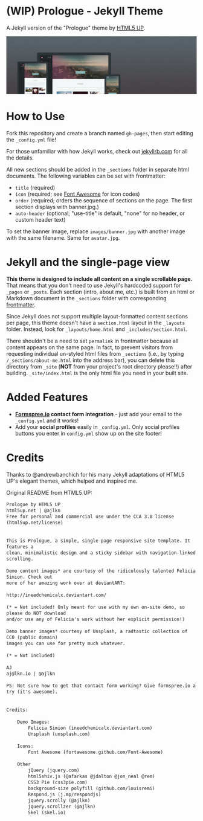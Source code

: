 # (WIP) Prologue - Jekyll Theme

A Jekyll version of the "Prologue" theme by [HTML5 UP](https://html5up.net/).

![Prologue Theme](images/screenshot.png "Prologue Theme Screenshot")

# How to Use

Fork this repository and create a branch named `gh-pages`, then start editing the `_config.yml` file!

For those unfamiliar with how Jekyll works, check out [jekyllrb.com](https://jekyllrb.com/) for all the details.

All new sections should be added in the `_sections` folder in separate html documents. The following variables can be set with frontmatter:
- `title` (required)
- `icon` (required; see [Font Awesome](http://fontawesome.io/icons/) for icon codes)
- `order` (required; orders the sequence of sections on the page. The first section displays with banner.jpg.)
- `auto-header` (optional; "use-title" is default, "none" for no header, or custom header text)

To set the banner image, replace `images/banner.jpg` with another image with the same filename. Same for `avatar.jpg`.

# Jekyll and the single-page view

**This theme is designed to include all content on a single scrollable page.** That means that you don't need to use Jekyll's hardcoded support for `_pages` or `_posts`. Each section (intro, about me, etc.) is built from an html or Markdown document in the `_sections` folder with corresponding [frontmatter](https://jekyllrb.com/docs/frontmatter/).

Since Jekyll does not support multiple layout-formatted content sections per page, this theme doesn't have a `section.html` layout in the `_layouts` folder. Instead, look for `_layouts/home.html` and `_includes/section.html`.

There shouldn't be a need to set `permalink` in frontmatter because all content appears on the same page. In fact, to prevent visitors from requesting individual un-styled html files from `_sections` (i.e., by typing `/_sections/about-me.html` into the address bar), you can delete this directory from `_site` (**NOT** from your project's root directory please!!) after building. `_site/index.html` is the only html file you need in your built site.

# Added Features

* **[Formspree.io](https://formspree.io/) contact form integration** - just add your email to the `_config.yml` and it works!
* Add your **social profiles** easily in `_config.yml`. Only social profiles buttons you enter in `config.yml` show up on the site footer!

# Credits

Thanks to @andrewbanchich for his many Jekyll adaptations of HTML5 UP's elegant themes, which helped and inspired me.

Original README from HTML5 UP:

```
Prologue by HTML5 UP
html5up.net | @ajlkn
Free for personal and commercial use under the CCA 3.0 license (html5up.net/license)


This is Prologue, a simple, single page responsive site template. It features a
clean, minimalistic design and a sticky sidebar with navigation-linked scrolling.

Demo content images* are courtesy of the ridiculously talented Felicia Simion. Check out
more of her amazing work over at deviantART:

http://ineedchemicalx.deviantart.com/

(* = Not included! Only meant for use with my own on-site demo, so please do NOT download
and/or use any of Felicia's work without her explicit permission!)

Demo banner images* courtesy of Unsplash, a radtastic collection of CC0 (public domain)
images you can use for pretty much whatever.

(* = Not included)

AJ
aj@lkn.io | @ajlkn

PS: Not sure how to get that contact form working? Give formspree.io a try (it's awesome).


Credits:

	Demo Images:
		Felicia Simion (ineedchemicalx.deviantart.com)
		Unsplash (unsplash.com)

	Icons:
		Font Awesome (fortawesome.github.com/Font-Awesome)

	Other
		jQuery (jquery.com)
		html5shiv.js (@afarkas @jdalton @jon_neal @rem)
		CSS3 Pie (css3pie.com)
		background-size polyfill (github.com/louisremi)
		Respond.js (j.mp/respondjs)
		jquery.scrolly (@ajlkn)
		jquery.scrollzer (@ajlkn)
		Skel (skel.io)
```
